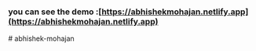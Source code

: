 ### you can see the demo :[https://abhishekmohajan.netlify.app](https://abhishekmohajan.netlify.app)
#   a b h i s h e k - m o h a j a n  
 